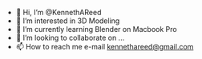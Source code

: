 - 👋 Hi, I’m @KennethAReed
- 👀 I’m interested in 3D Modeling
- 🌱 I’m currently learning Blender on Macbook Pro
- 💞️ I’m looking to collaborate on ...
- 📫 How to reach me e-mail kennethareed@gmail.com

<!---
KennethAReed/KennethAReed is a ✨ special ✨ repository because its `README.md` (this file) appears on your GitHub profile.
You can click the Preview link to take a look at your changes.
--->
